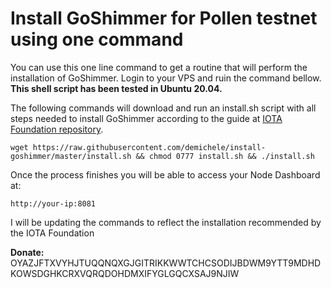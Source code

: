 # Install GoShimmer for Pollen testnet using one command

You can use this one line command to get a routine that will perform the installation of GoShimmer. Login to your VPS and ruin the command bellow. **This shell script has been tested in Ubuntu 20.04.** 


The following commands will download and run an install.sh script with all steps needed to install GoShimmer according to the guide at [IOTA Foundation repository](https://github.com/iotaledger/goshimmer/wiki/Setup-up-a-GoShimmer-node-(Joining-the-pollen-testnet)). 

```
wget https://raw.githubusercontent.com/demichele/install-goshimmer/master/install.sh && chmod 0777 install.sh && ./install.sh
```

Once the process finishes you will be able to access your Node Dashboard at:

```
http://your-ip:8081
```

I will be updating the commands to reflect the installation recommended by the IOTA Foundation

**Donate:** OYAZJFTXVYHJTUQQNQXGJGITRIKKWWTCHCSODIJBDWM9YTT9MDHDKOWSDGHKCRXVQRQDOHDMXIFYGLGQCXSAJ9NJIW
